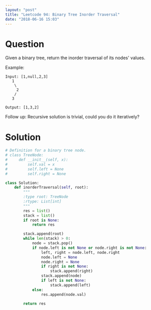 ```yaml
---
layout: "post"
title: "Leetcode 94: Binary Tree Inorder Traversal"
date: "2018-06-16 15:03"
---
```


# Question
Given a binary tree, return the inorder traversal of its nodes' values.

Example:
```
Input: [1,null,2,3]
   1
    \
     2
    /
   3

Output: [1,3,2]
```

Follow up: Recursive solution is trivial, could you do it iteratively?

# Solution
```python
# Definition for a binary tree node.
# class TreeNode:
#     def __init__(self, x):
#         self.val = x
#         self.left = None
#         self.right = None

class Solution:
    def inorderTraversal(self, root):
        """
        :type root: TreeNode
        :rtype: List[int]
        """
        res = list()
        stack = list()
        if root is None:
            return res

        stack.append(root)
        while len(stack) > 0:
            node = stack.pop()
            if node.left is not None or node.right is not None:
                left, right = node.left, node.right
                node.left = None
                node.right = None
                if right is not None:
                    stack.append(right)
                stack.append(node)
                if left is not None:
                    stack.append(left)
            else:
                res.append(node.val)

        return res
```
